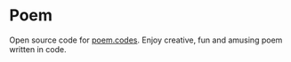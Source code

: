 # Poem
Open source code for [poem.codes](http://poem.codes).
Enjoy creative, fun and amusing poem written in code.
